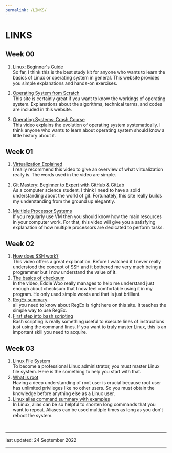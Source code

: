 ```yaml
---
permalink: /LINKS/
---
```


# LINKS

## Week 00
1. [Linux: Beginner's Guide](https://linuxjourney.com/)<br>
So far, I think this is the best study kit for anyone who wants to learn the basics of Linux or operating system in general. This website provides you simple explanations and hands-on exercises.

2. [Operating System from Scratch](https://www.udemy.com/course/operating-systems-from-scratch-part1/)<br>
This site is certainly great if you want to know the workings of operating system. Explanations about the algorithms, technical terms, and codes are included in this website.

3. [Operating Systems: Crash Course](https://www.youtube.com/watch?v=26QPDBe-NB8)<br>
This video explains the evolution of operating system systematically. I think anyone who wants to learn about operating system should know a little history about it.

## Week 01
1. [Virtualization Explained](https://www.youtube.com/watch?v=FZR0rG3HKIk)<br>
I really recommend this video to give an overview of what virtualization really is. The words used in the video are simple.

2. [Git Mastery: Beginner to Expert with GitHub & GitLab](https://www.udemy.com/course/git-mastery-beginner-to-expert-with-github-gitlab/)<br>
As a computer science student, I think I need to have a solid understanding about the world of git. Fortunately, this site really builds my understanding from the ground up elegantly.

3. [Multiple Processor Systems](https://www.youtube.com/watch?v=3RvkfuXUv1c)<br>
If you regularly use VM then you should know how the main resources in your computer work. For that, this video will give you a satisfying explanation of how multiple processors are dedicated to perform tasks.

## Week 02
1. [How does SSH work?](https://www.youtube.com/watch?v=GSIDS_lvRv4)<br>
This video offers a great explanation. Before I watched it I never really understood the concept of SSH and it bothered me very much being a programmer but I now understand the value of it.
2. [The basics of checksum](https://www.youtube.com/watch?v=RFOGDY2e0mQ)<br>
In the video, Eddie Woo really manages to help me understand just enough about checksum that I now feel comfortable using it in my program. He only used simple words and that is just brilliant.
3. [RegEx summary](https://www.geeksforgeeks.org/write-regular-expressions/)<br>
all you need to know about RegEx is right here on this site. It teaches the simple way to use RegEx.
4. [First step into bash scripting](https://www.geeksforgeeks.org/bash-scripting-introduction-to-bash-and-bash-scripting/)<br>
Bash scripting is really something useful to execute lines of instructions just using the command lines. If you want to truly master Linux, this is an important skill you need to acquire.

## Week 03
1. [Linux File System](https://www.youtube.com/watch?v=roES8iAaJEM)<br>
To become a professional Linux administrator, you must master Linux file system. Here is the something to help you start with that.
2. [What is root](https://www.youtube.com/watch?v=CI4ltKDbJTE)<br>
Having a deep understanding of root user is crucial because root user has unlimited privileges like no other users. So you must obtain the knowledge before anything else as a Linux user.
3. [Linux alias command summary with examples](https://www.youtube.com/watch?v=Qskoln3K6SU)<br>
In Linux, alias can be so helpful to shorten long commands that you want to repeat. Aliases can be used multiple times as long as you don't reboot the system.

<br>
<hr>
last updated: 24 September 2022
<hr>
<br>

